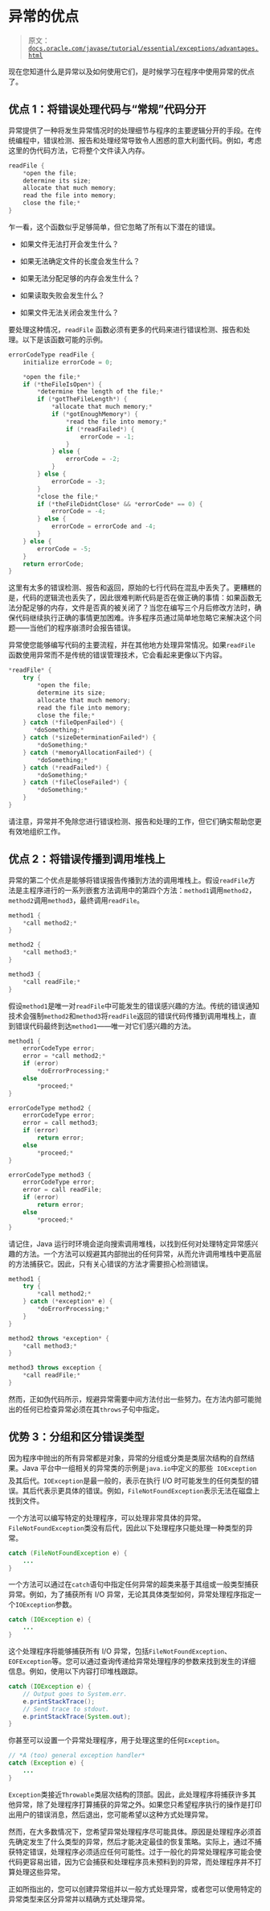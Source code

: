 # 异常的优点

> 原文：[`docs.oracle.com/javase/tutorial/essential/exceptions/advantages.html`](https://docs.oracle.com/javase/tutorial/essential/exceptions/advantages.html)

现在您知道什么是异常以及如何使用它们，是时候学习在程序中使用异常的优点了。

## 优点 1：将错误处理代码与“常规”代码分开

异常提供了一种将发生异常情况时的处理细节与程序的主要逻辑分开的手段。在传统编程中，错误检测、报告和处理经常导致令人困惑的意大利面代码。例如，考虑这里的伪代码方法，它将整个文件读入内存。

```java
readFile {
    *open the file;
    determine its size;
    allocate that much memory;
    read the file into memory;
    close the file;*
}

```

乍一看，这个函数似乎足够简单，但它忽略了所有以下潜在的错误。

+   如果文件无法打开会发生什么？

+   如果无法确定文件的长度会发生什么？

+   如果无法分配足够的内存会发生什么？

+   如果读取失败会发生什么？

+   如果文件无法关闭会发生什么？

要处理这种情况，`readFile` 函数必须有更多的代码来进行错误检测、报告和处理。以下是该函数可能的示例。

```java
errorCodeType readFile {
    initialize errorCode = 0;

    *open the file;*
    if (*theFileIsOpen*) {
        *determine the length of the file;*
        if (*gotTheFileLength*) {
            *allocate that much memory;*
            if (*gotEnoughMemory*) {
                *read the file into memory;*
                if (*readFailed*) {
                    errorCode = -1;
                }
            } else {
                errorCode = -2;
            }
        } else {
            errorCode = -3;
        }
        *close the file;*
        if (*theFileDidntClose* && *errorCode* == 0) {
            errorCode = -4;
        } else {
            errorCode = errorCode and -4;
        }
    } else {
        errorCode = -5;
    }
    return errorCode;
}

```

这里有太多的错误检测、报告和返回，原始的七行代码在混乱中丢失了。更糟糕的是，代码的逻辑流也丢失了，因此很难判断代码是否在做正确的事情：如果函数无法分配足够的内存，文件是否真的被关闭了？当您在编写三个月后修改方法时，确保代码继续执行正确的事情更加困难。许多程序员通过简单地忽略它来解决这个问题——当他们的程序崩溃时会报告错误。

异常使您能够编写代码的主要流程，并在其他地方处理异常情况。如果`readFile`函数使用异常而不是传统的错误管理技术，它会看起来更像以下内容。

```java
*readFile* {
    try {
        *open the file;
        determine its size;
        allocate that much memory;
        read the file into memory;
        close the file;*
    } catch (*fileOpenFailed*) {
       *doSomething;*
    } catch (*sizeDeterminationFailed*) {
        *doSomething;*
    } catch (*memoryAllocationFailed*) {
        *doSomething;*
    } catch (*readFailed*) {
        *doSomething;*
    } catch (*fileCloseFailed*) {
        *doSomething;*
    }
}

```

请注意，异常并不免除您进行错误检测、报告和处理的工作，但它们确实帮助您更有效地组织工作。

## 优点 2：将错误传播到调用堆栈上

异常的第二个优点是能够将错误报告传播到方法的调用堆栈上。假设`readFile`方法是主程序进行的一系列嵌套方法调用中的第四个方法：`method1`调用`method2`，`method2`调用`method3`，最终调用`readFile`。 

```java
method1 {
    *call method2;*
}

method2 {
    *call method3;*
}

method3 {
    *call readFile;*
}

```

假设`method1`是唯一对`readFile`中可能发生的错误感兴趣的方法。传统的错误通知技术会强制`method2`和`method3`将`readFile`返回的错误代码传播到调用堆栈上，直到错误代码最终到达`method1`——唯一对它们感兴趣的方法。

```java
method1 {
    errorCodeType error;
    error = *call method2;*
    if (error)
        *doErrorProcessing;*
    else
        *proceed;*
}

errorCodeType method2 {
    errorCodeType error;
    error = call method3;
    if (error)
        return error;
    else
        *proceed;*
}

errorCodeType method3 {
    errorCodeType error;
    error = call readFile;
    if (error)
        return error;
    else
        *proceed;*
}

```

请记住，Java 运行时环境会逆向搜索调用堆栈，以找到任何对处理特定异常感兴趣的方法。一个方法可以规避其内部抛出的任何异常，从而允许调用堆栈中更高层的方法捕获它。因此，只有关心错误的方法才需要担心检测错误。

```java
method1 {
    try {
        *call method2;*
    } catch (*exception* e) {
        *doErrorProcessing;*
    }
}

method2 throws *exception* {
    *call method3;*
}

method3 throws exception {
    *call readFile;*
}

```

然而，正如伪代码所示，规避异常需要中间方法付出一些努力。在方法内部可能抛出的任何已检查异常必须在其`throws`子句中指定。

## 优势 3：分组和区分错误类型

因为程序中抛出的所有异常都是对象，异常的分组或分类是类层次结构的自然结果。Java 平台中一组相关的异常类的示例是`java.io`中定义的那些  `IOException`及其后代。`IOException`是最一般的，表示在执行 I/O 时可能发生的任何类型的错误。其后代表示更具体的错误。例如，`FileNotFoundException`表示无法在磁盘上找到文件。

一个方法可以编写特定的处理程序，可以处理非常具体的异常。`FileNotFoundException`类没有后代，因此以下处理程序只能处理一种类型的异常。

```java
catch (FileNotFoundException e) {
    ...
}

```

一个方法可以通过在`catch`语句中指定任何异常的超类来基于其组或一般类型捕获异常。例如，为了捕获所有 I/O 异常，无论其具体类型如何，异常处理程序指定一个`IOException`参数。

```java
catch (IOException e) {
    ...
}

```

这个处理程序将能够捕获所有 I/O 异常，包括`FileNotFoundException`、`EOFException`等。您可以通过查询传递给异常处理程序的参数来找到发生的详细信息。例如，使用以下内容打印堆栈跟踪。

```java
catch (IOException e) {
    // Output goes to System.err.
    e.printStackTrace();
    // Send trace to stdout.
    e.printStackTrace(System.out);
}

```

你甚至可以设置一个异常处理程序，用于处理这里的任何`Exception`。

```java
// *A (too) general exception handler*
catch (Exception e) {
    ...
}

```

`Exception`类接近`Throwable`类层次结构的顶部。因此，此处理程序将捕获许多其他异常，除了处理程序打算捕获的异常之外。如果您只希望程序执行的操作是打印出用户的错误消息，然后退出，您可能希望以这种方式处理异常。

然而，在大多数情况下，您希望异常处理程序尽可能具体。原因是处理程序必须首先确定发生了什么类型的异常，然后才能决定最佳的恢复策略。实际上，通过不捕获特定错误，处理程序必须适应任何可能性。过于一般化的异常处理程序可能会使代码更容易出错，因为它会捕获和处理程序员未预料到的异常，而处理程序并不打算处理这些异常。

正如所指出的，您可以创建异常组并以一般方式处理异常，或者您可以使用特定的异常类型来区分异常并以精确方式处理异常。
